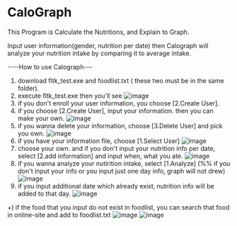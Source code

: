 # CaloGraph

This Program is Calculate the Nutritions, and Explain to Graph.

Input user information(gender, nutrition per date) then Calograph will analyze your nutrition intake by comparing it to average intake.

----How to use Calograph---
1. download fltk_test.exe and foodlist.txt ( these two must be in the same folder).
2. execute fltk_test.exe then you'll see 
![image](https://user-images.githubusercontent.com/37214724/100452366-59b72a00-30fc-11eb-980a-4501cd0fe743.png)
3. if you don't enroll your user information, you choose [2.Create User].
4. if you choose [2.Create User], input your information. then you can make your own.
![image](https://user-images.githubusercontent.com/37214724/100452583-c2060b80-30fc-11eb-909d-ccafc61fe5e5.png)
5. if you wanna delete your information, choose [3.Delete User] and pick you own.
![image](https://user-images.githubusercontent.com/37214724/100494626-ac3d2880-3186-11eb-9dd2-caeeb04a478c.png)
6. if you have your information file, choose [1.Select User]
![image](https://user-images.githubusercontent.com/37214724/100494626-ac3d2880-3186-11eb-9dd2-caeeb04a478c.png)
7. choose your own. and if you don't input your nutrition info per date, select [2.add information] and input when, what you ate.
![image](https://user-images.githubusercontent.com/37214724/100453090-b7984180-30fd-11eb-847c-d7586d092b95.png)
8. if you wanna analyze your nutirition intake, select [1.Analyze] (%% if you don't input your info or you input just one day info, graph will not drew)
![image](https://user-images.githubusercontent.com/37214724/100453681-b582b280-30fe-11eb-811c-6a0f44c3c914.png)
9. if you input additional date which already exist, nutrition info will be added to that day.
![image](https://user-images.githubusercontent.com/37214724/100453991-596c5e00-30ff-11eb-9760-bcdb084ccc22.png)

+) if the food that you input do not exist in foodlist, you can search that food in online-site and add to foodlist.txt
![image](https://user-images.githubusercontent.com/37214724/100454147-ac461580-30ff-11eb-9450-9776d0dd43d5.png)
![image](https://user-images.githubusercontent.com/37214724/100454194-c3850300-30ff-11eb-83bc-45a9b62158ef.png)
